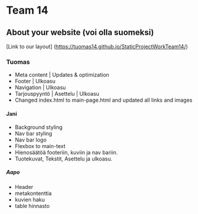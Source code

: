# Team 14

## About your website (voi olla suomeksi)

[Link to our layout]
(https://tuomas14.github.io/StaticProjectWorkTeam14/)

### Tuomas
- Meta content | Updates & optimization 
- Footer | Ulkoasu
- Navigation | Ulkoasu
- Tarjouspyyntö | Asettelu | Ulkoasu
- Changed index.html to main-page.html and updated all links and images

#### Jani
- Background styling
- Nav bar styling
- Nav bar logo
- Flexbox to main-text
- Hienosäätöä footeriin, kuviin ja nav bariin.
- Tuotekuvat, Tekstit, Asettelu ja ulkoasu.

##### Aapo
- Header
- metakontenttia
- kuvien haku
- table hinnasto